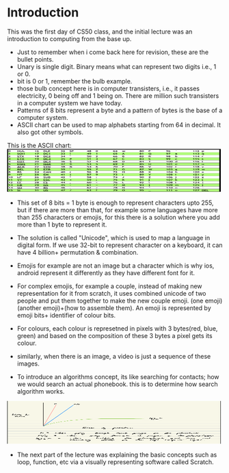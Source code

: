 # Introduction

This was the first day of CS50 class, and the initial lecture was an introduction to computing from the base up.

- Just to remember when i come back here for revision, these are the bullet points.
- Unary is single digit. Binary means what can represent two digits i.e., 1 or 0.
- bit is 0 or 1, remember the bulb example.
- those bulb concept here is in computer transisters, i.e., it passes electricity, 0 being off and 1 being on. There are million such transisters in a computer system we have today.
- Patterns of 8 bits represent a byte and a pattern of bytes is the base of a computer system.
- ASCII chart can be used to map alphabets starting from 64 in decimal. It also got other symbols.

This is the ASCII chart: 
<img src="https://github.com/findingaadi/CS50/blob/main/Images/img1.png" width="500" height="100">

- This set of 8 bits = 1 byte is enough to represent characters upto 255, but if there are more than that, for example some languages have more than 255 characters or emojis, for this there is a solution where you add more than 1 byte to represent it.

- The solution is called "Unicode", which is used to map a language in digital form. If we use 32-bit to represent character on a keyboard, it can have 4 billion+ permutation & combination.

- Emojis for example are not an image but a character which is why ios, android represent it differently as they have different font for it.

- For complex emojis, for example a couple, instead of making new representation for it from scratch, it uses combined unicode of two people and put them together to make the new couple emoji. (one emoji)(another emoji)+(how to assemble them). An emoji is represented by emoji bits+ identifier of colour bits.

- For colours, each colour is represetned in pixels with 3 bytes(red, blue, green) and based on the composition of these 3 bytes a pixel gets its colour.

- similarly, when there is an image, a video is just a sequence of these images.

- To introduce an algorithms concept, its like searching for contacts; how we would search an actual phonebook. this is to determine how search algorithm works.

<img src="https://github.com/findingaadi/CS50/blob/main/Images/img2.png" width="500" height="100">

- The next part of the lecture was explaining the basic concepts such as loop, function, etc via a visually representing software called Scratch.
